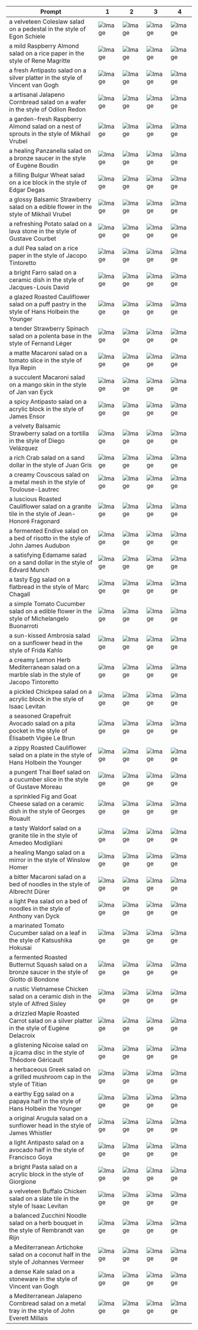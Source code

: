 | Prompt | 1 | 2 | 3 | 4 |
|-|-|-|-|-|
| a velveteen Coleslaw salad on a pedestal in the style of Egon Schiele | ![Image](https://salad-benchmark-public-assets.s3.us-east-2.amazonaws.com/sdxl/86d5afc3-d6b0-4046-844f-290704a1b50a-0.jpg) | ![Image](https://salad-benchmark-public-assets.s3.us-east-2.amazonaws.com/sdxl/86d5afc3-d6b0-4046-844f-290704a1b50a-1.jpg) | ![Image](https://salad-benchmark-public-assets.s3.us-east-2.amazonaws.com/sdxl/86d5afc3-d6b0-4046-844f-290704a1b50a-2.jpg) | ![Image](https://salad-benchmark-public-assets.s3.us-east-2.amazonaws.com/sdxl/86d5afc3-d6b0-4046-844f-290704a1b50a-3.jpg) |
| a mild Raspberry Almond salad on a rice paper in the style of Rene Magritte | ![Image](https://salad-benchmark-public-assets.s3.us-east-2.amazonaws.com/sdxl/942da319-ddf9-47e9-9ff0-e6d6ee95001f-0.jpg) | ![Image](https://salad-benchmark-public-assets.s3.us-east-2.amazonaws.com/sdxl/942da319-ddf9-47e9-9ff0-e6d6ee95001f-1.jpg) | ![Image](https://salad-benchmark-public-assets.s3.us-east-2.amazonaws.com/sdxl/942da319-ddf9-47e9-9ff0-e6d6ee95001f-2.jpg) | ![Image](https://salad-benchmark-public-assets.s3.us-east-2.amazonaws.com/sdxl/942da319-ddf9-47e9-9ff0-e6d6ee95001f-3.jpg) |
| a fresh Antipasto salad on a silver platter in the style of Vincent van Gogh | ![Image](https://salad-benchmark-public-assets.s3.us-east-2.amazonaws.com/sdxl/a739a130-007a-48e6-85b7-7a27ba4902aa-0.jpg) | ![Image](https://salad-benchmark-public-assets.s3.us-east-2.amazonaws.com/sdxl/a739a130-007a-48e6-85b7-7a27ba4902aa-1.jpg) | ![Image](https://salad-benchmark-public-assets.s3.us-east-2.amazonaws.com/sdxl/a739a130-007a-48e6-85b7-7a27ba4902aa-2.jpg) | ![Image](https://salad-benchmark-public-assets.s3.us-east-2.amazonaws.com/sdxl/a739a130-007a-48e6-85b7-7a27ba4902aa-3.jpg) |
| a artisanal Jalapeno Cornbread salad on a wafer in the style of Odilon Redon | ![Image](https://salad-benchmark-public-assets.s3.us-east-2.amazonaws.com/sdxl/50a6c0a1-2d02-4aae-8581-a8e9d133d738-0.jpg) | ![Image](https://salad-benchmark-public-assets.s3.us-east-2.amazonaws.com/sdxl/50a6c0a1-2d02-4aae-8581-a8e9d133d738-1.jpg) | ![Image](https://salad-benchmark-public-assets.s3.us-east-2.amazonaws.com/sdxl/50a6c0a1-2d02-4aae-8581-a8e9d133d738-2.jpg) | ![Image](https://salad-benchmark-public-assets.s3.us-east-2.amazonaws.com/sdxl/50a6c0a1-2d02-4aae-8581-a8e9d133d738-3.jpg) |
| a garden-fresh Raspberry Almond salad on a nest of sprouts in the style of Mikhail Vrubel | ![Image](https://salad-benchmark-public-assets.s3.us-east-2.amazonaws.com/sdxl/56831c0c-330a-4328-bb25-6041216b1f25-0.jpg) | ![Image](https://salad-benchmark-public-assets.s3.us-east-2.amazonaws.com/sdxl/56831c0c-330a-4328-bb25-6041216b1f25-1.jpg) | ![Image](https://salad-benchmark-public-assets.s3.us-east-2.amazonaws.com/sdxl/56831c0c-330a-4328-bb25-6041216b1f25-2.jpg) | ![Image](https://salad-benchmark-public-assets.s3.us-east-2.amazonaws.com/sdxl/56831c0c-330a-4328-bb25-6041216b1f25-3.jpg) |
| a healing Panzanella salad on a bronze saucer in the style of Eugène Boudin | ![Image](https://salad-benchmark-public-assets.s3.us-east-2.amazonaws.com/sdxl/d5ed2706-5ee1-48b9-9b4e-e0ecf3d724ef-0.jpg) | ![Image](https://salad-benchmark-public-assets.s3.us-east-2.amazonaws.com/sdxl/d5ed2706-5ee1-48b9-9b4e-e0ecf3d724ef-1.jpg) | ![Image](https://salad-benchmark-public-assets.s3.us-east-2.amazonaws.com/sdxl/d5ed2706-5ee1-48b9-9b4e-e0ecf3d724ef-2.jpg) | ![Image](https://salad-benchmark-public-assets.s3.us-east-2.amazonaws.com/sdxl/d5ed2706-5ee1-48b9-9b4e-e0ecf3d724ef-3.jpg) |
| a filling Bulgur Wheat salad on a ice block in the style of Edgar Degas | ![Image](https://salad-benchmark-public-assets.s3.us-east-2.amazonaws.com/sdxl/1d735f89-21e8-4571-8411-8894d7b43caf-0.jpg) | ![Image](https://salad-benchmark-public-assets.s3.us-east-2.amazonaws.com/sdxl/1d735f89-21e8-4571-8411-8894d7b43caf-1.jpg) | ![Image](https://salad-benchmark-public-assets.s3.us-east-2.amazonaws.com/sdxl/1d735f89-21e8-4571-8411-8894d7b43caf-2.jpg) | ![Image](https://salad-benchmark-public-assets.s3.us-east-2.amazonaws.com/sdxl/1d735f89-21e8-4571-8411-8894d7b43caf-3.jpg) |
| a glossy Balsamic Strawberry salad on a edible flower in the style of Mikhail Vrubel | ![Image](https://salad-benchmark-public-assets.s3.us-east-2.amazonaws.com/sdxl/d53bde12-16f6-4526-a4bb-6da523071788-0.jpg) | ![Image](https://salad-benchmark-public-assets.s3.us-east-2.amazonaws.com/sdxl/d53bde12-16f6-4526-a4bb-6da523071788-1.jpg) | ![Image](https://salad-benchmark-public-assets.s3.us-east-2.amazonaws.com/sdxl/d53bde12-16f6-4526-a4bb-6da523071788-2.jpg) | ![Image](https://salad-benchmark-public-assets.s3.us-east-2.amazonaws.com/sdxl/d53bde12-16f6-4526-a4bb-6da523071788-3.jpg) |
| a refreshing Potato salad on a lava stone in the style of Gustave Courbet | ![Image](https://salad-benchmark-public-assets.s3.us-east-2.amazonaws.com/sdxl/aed62d9a-fe15-48a9-97a9-02ab4d8c793a-0.jpg) | ![Image](https://salad-benchmark-public-assets.s3.us-east-2.amazonaws.com/sdxl/aed62d9a-fe15-48a9-97a9-02ab4d8c793a-1.jpg) | ![Image](https://salad-benchmark-public-assets.s3.us-east-2.amazonaws.com/sdxl/aed62d9a-fe15-48a9-97a9-02ab4d8c793a-2.jpg) | ![Image](https://salad-benchmark-public-assets.s3.us-east-2.amazonaws.com/sdxl/aed62d9a-fe15-48a9-97a9-02ab4d8c793a-3.jpg) |
| a dull Pea salad on a rice paper in the style of Jacopo Tintoretto | ![Image](https://salad-benchmark-public-assets.s3.us-east-2.amazonaws.com/sdxl/e155e544-fddd-4c0d-891b-827be42f4d58-0.jpg) | ![Image](https://salad-benchmark-public-assets.s3.us-east-2.amazonaws.com/sdxl/e155e544-fddd-4c0d-891b-827be42f4d58-1.jpg) | ![Image](https://salad-benchmark-public-assets.s3.us-east-2.amazonaws.com/sdxl/e155e544-fddd-4c0d-891b-827be42f4d58-2.jpg) | ![Image](https://salad-benchmark-public-assets.s3.us-east-2.amazonaws.com/sdxl/e155e544-fddd-4c0d-891b-827be42f4d58-3.jpg) |
| a bright Farro salad on a ceramic dish in the style of Jacques-Louis David | ![Image](https://salad-benchmark-public-assets.s3.us-east-2.amazonaws.com/sdxl/cd778023-f5d8-4b62-916d-ac1d59ec8bb7-0.jpg) | ![Image](https://salad-benchmark-public-assets.s3.us-east-2.amazonaws.com/sdxl/cd778023-f5d8-4b62-916d-ac1d59ec8bb7-1.jpg) | ![Image](https://salad-benchmark-public-assets.s3.us-east-2.amazonaws.com/sdxl/cd778023-f5d8-4b62-916d-ac1d59ec8bb7-2.jpg) | ![Image](https://salad-benchmark-public-assets.s3.us-east-2.amazonaws.com/sdxl/cd778023-f5d8-4b62-916d-ac1d59ec8bb7-3.jpg) |
| a glazed Roasted Cauliflower salad on a puff pastry in the style of Hans Holbein the Younger | ![Image](https://salad-benchmark-public-assets.s3.us-east-2.amazonaws.com/sdxl/e27c9c69-2793-42c4-b38b-246b502d520a-0.jpg) | ![Image](https://salad-benchmark-public-assets.s3.us-east-2.amazonaws.com/sdxl/e27c9c69-2793-42c4-b38b-246b502d520a-1.jpg) | ![Image](https://salad-benchmark-public-assets.s3.us-east-2.amazonaws.com/sdxl/e27c9c69-2793-42c4-b38b-246b502d520a-2.jpg) | ![Image](https://salad-benchmark-public-assets.s3.us-east-2.amazonaws.com/sdxl/e27c9c69-2793-42c4-b38b-246b502d520a-3.jpg) |
| a tender Strawberry Spinach salad on a polenta base in the style of Fernand Léger | ![Image](https://salad-benchmark-public-assets.s3.us-east-2.amazonaws.com/sdxl/4da38024-5a48-4394-8331-ddf714f7c6bb-0.jpg) | ![Image](https://salad-benchmark-public-assets.s3.us-east-2.amazonaws.com/sdxl/4da38024-5a48-4394-8331-ddf714f7c6bb-1.jpg) | ![Image](https://salad-benchmark-public-assets.s3.us-east-2.amazonaws.com/sdxl/4da38024-5a48-4394-8331-ddf714f7c6bb-2.jpg) | ![Image](https://salad-benchmark-public-assets.s3.us-east-2.amazonaws.com/sdxl/4da38024-5a48-4394-8331-ddf714f7c6bb-3.jpg) |
| a matte Macaroni salad on a tomato slice in the style of Ilya Repin | ![Image](https://salad-benchmark-public-assets.s3.us-east-2.amazonaws.com/sdxl/8b53ea4f-0545-4f38-9459-e7d5edc49f3a-0.jpg) | ![Image](https://salad-benchmark-public-assets.s3.us-east-2.amazonaws.com/sdxl/8b53ea4f-0545-4f38-9459-e7d5edc49f3a-1.jpg) | ![Image](https://salad-benchmark-public-assets.s3.us-east-2.amazonaws.com/sdxl/8b53ea4f-0545-4f38-9459-e7d5edc49f3a-2.jpg) | ![Image](https://salad-benchmark-public-assets.s3.us-east-2.amazonaws.com/sdxl/8b53ea4f-0545-4f38-9459-e7d5edc49f3a-3.jpg) |
| a succulent Macaroni salad on a mango skin in the style of Jan van Eyck | ![Image](https://salad-benchmark-public-assets.s3.us-east-2.amazonaws.com/sdxl/73362a4a-eb3f-4a34-9757-4468b8ddd797-0.jpg) | ![Image](https://salad-benchmark-public-assets.s3.us-east-2.amazonaws.com/sdxl/73362a4a-eb3f-4a34-9757-4468b8ddd797-1.jpg) | ![Image](https://salad-benchmark-public-assets.s3.us-east-2.amazonaws.com/sdxl/73362a4a-eb3f-4a34-9757-4468b8ddd797-2.jpg) | ![Image](https://salad-benchmark-public-assets.s3.us-east-2.amazonaws.com/sdxl/73362a4a-eb3f-4a34-9757-4468b8ddd797-3.jpg) |
| a spicy Antipasto salad on a acrylic block in the style of James Ensor | ![Image](https://salad-benchmark-public-assets.s3.us-east-2.amazonaws.com/sdxl/2c785ae5-df5d-4569-9404-8d0dd3ffb131-0.jpg) | ![Image](https://salad-benchmark-public-assets.s3.us-east-2.amazonaws.com/sdxl/2c785ae5-df5d-4569-9404-8d0dd3ffb131-1.jpg) | ![Image](https://salad-benchmark-public-assets.s3.us-east-2.amazonaws.com/sdxl/2c785ae5-df5d-4569-9404-8d0dd3ffb131-2.jpg) | ![Image](https://salad-benchmark-public-assets.s3.us-east-2.amazonaws.com/sdxl/2c785ae5-df5d-4569-9404-8d0dd3ffb131-3.jpg) |
| a velvety Balsamic Strawberry salad on a tortilla in the style of Diego Velázquez | ![Image](https://salad-benchmark-public-assets.s3.us-east-2.amazonaws.com/sdxl/6171a57c-1bef-4c90-ab28-204272da8ab3-0.jpg) | ![Image](https://salad-benchmark-public-assets.s3.us-east-2.amazonaws.com/sdxl/6171a57c-1bef-4c90-ab28-204272da8ab3-1.jpg) | ![Image](https://salad-benchmark-public-assets.s3.us-east-2.amazonaws.com/sdxl/6171a57c-1bef-4c90-ab28-204272da8ab3-2.jpg) | ![Image](https://salad-benchmark-public-assets.s3.us-east-2.amazonaws.com/sdxl/6171a57c-1bef-4c90-ab28-204272da8ab3-3.jpg) |
| a rich Crab salad on a sand dollar in the style of Juan Gris | ![Image](https://salad-benchmark-public-assets.s3.us-east-2.amazonaws.com/sdxl/622bd4e5-91e2-40b6-8096-439a67f3cb37-0.jpg) | ![Image](https://salad-benchmark-public-assets.s3.us-east-2.amazonaws.com/sdxl/622bd4e5-91e2-40b6-8096-439a67f3cb37-1.jpg) | ![Image](https://salad-benchmark-public-assets.s3.us-east-2.amazonaws.com/sdxl/622bd4e5-91e2-40b6-8096-439a67f3cb37-2.jpg) | ![Image](https://salad-benchmark-public-assets.s3.us-east-2.amazonaws.com/sdxl/622bd4e5-91e2-40b6-8096-439a67f3cb37-3.jpg) |
| a creamy Couscous salad on a metal mesh in the style of Toulouse-Lautrec | ![Image](https://salad-benchmark-public-assets.s3.us-east-2.amazonaws.com/sdxl/a7031589-8eda-4cbc-9b5b-34db84f73ba1-0.jpg) | ![Image](https://salad-benchmark-public-assets.s3.us-east-2.amazonaws.com/sdxl/a7031589-8eda-4cbc-9b5b-34db84f73ba1-1.jpg) | ![Image](https://salad-benchmark-public-assets.s3.us-east-2.amazonaws.com/sdxl/a7031589-8eda-4cbc-9b5b-34db84f73ba1-2.jpg) | ![Image](https://salad-benchmark-public-assets.s3.us-east-2.amazonaws.com/sdxl/a7031589-8eda-4cbc-9b5b-34db84f73ba1-3.jpg) |
| a luscious Roasted Cauliflower salad on a granite tile in the style of Jean-Honoré Fragonard | ![Image](https://salad-benchmark-public-assets.s3.us-east-2.amazonaws.com/sdxl/0437d9d5-d796-4e88-88c7-d76eca2ff51f-0.jpg) | ![Image](https://salad-benchmark-public-assets.s3.us-east-2.amazonaws.com/sdxl/0437d9d5-d796-4e88-88c7-d76eca2ff51f-1.jpg) | ![Image](https://salad-benchmark-public-assets.s3.us-east-2.amazonaws.com/sdxl/0437d9d5-d796-4e88-88c7-d76eca2ff51f-2.jpg) | ![Image](https://salad-benchmark-public-assets.s3.us-east-2.amazonaws.com/sdxl/0437d9d5-d796-4e88-88c7-d76eca2ff51f-3.jpg) |
| a fermented Endive salad on a bed of risotto in the style of John James Audubon | ![Image](https://salad-benchmark-public-assets.s3.us-east-2.amazonaws.com/sdxl/e53a9fea-ee25-4267-8b80-1d6039c99a93-0.jpg) | ![Image](https://salad-benchmark-public-assets.s3.us-east-2.amazonaws.com/sdxl/e53a9fea-ee25-4267-8b80-1d6039c99a93-1.jpg) | ![Image](https://salad-benchmark-public-assets.s3.us-east-2.amazonaws.com/sdxl/e53a9fea-ee25-4267-8b80-1d6039c99a93-2.jpg) | ![Image](https://salad-benchmark-public-assets.s3.us-east-2.amazonaws.com/sdxl/e53a9fea-ee25-4267-8b80-1d6039c99a93-3.jpg) |
| a satisfying Edamame salad on a sand dollar in the style of Edvard Munch | ![Image](https://salad-benchmark-public-assets.s3.us-east-2.amazonaws.com/sdxl/195544a6-0c65-4f85-9d0d-fad6cd90e61a-0.jpg) | ![Image](https://salad-benchmark-public-assets.s3.us-east-2.amazonaws.com/sdxl/195544a6-0c65-4f85-9d0d-fad6cd90e61a-1.jpg) | ![Image](https://salad-benchmark-public-assets.s3.us-east-2.amazonaws.com/sdxl/195544a6-0c65-4f85-9d0d-fad6cd90e61a-2.jpg) | ![Image](https://salad-benchmark-public-assets.s3.us-east-2.amazonaws.com/sdxl/195544a6-0c65-4f85-9d0d-fad6cd90e61a-3.jpg) |
| a tasty Egg salad on a flatbread in the style of Marc Chagall | ![Image](https://salad-benchmark-public-assets.s3.us-east-2.amazonaws.com/sdxl/61154cd9-5b7b-43cc-9d4a-c67179e4c766-0.jpg) | ![Image](https://salad-benchmark-public-assets.s3.us-east-2.amazonaws.com/sdxl/61154cd9-5b7b-43cc-9d4a-c67179e4c766-1.jpg) | ![Image](https://salad-benchmark-public-assets.s3.us-east-2.amazonaws.com/sdxl/61154cd9-5b7b-43cc-9d4a-c67179e4c766-2.jpg) | ![Image](https://salad-benchmark-public-assets.s3.us-east-2.amazonaws.com/sdxl/61154cd9-5b7b-43cc-9d4a-c67179e4c766-3.jpg) |
| a simple Tomato Cucumber salad on a edible flower in the style of Michelangelo Buonarroti | ![Image](https://salad-benchmark-public-assets.s3.us-east-2.amazonaws.com/sdxl/da5fefa2-a975-4de2-a4bf-7bb8be3b7737-0.jpg) | ![Image](https://salad-benchmark-public-assets.s3.us-east-2.amazonaws.com/sdxl/da5fefa2-a975-4de2-a4bf-7bb8be3b7737-1.jpg) | ![Image](https://salad-benchmark-public-assets.s3.us-east-2.amazonaws.com/sdxl/da5fefa2-a975-4de2-a4bf-7bb8be3b7737-2.jpg) | ![Image](https://salad-benchmark-public-assets.s3.us-east-2.amazonaws.com/sdxl/da5fefa2-a975-4de2-a4bf-7bb8be3b7737-3.jpg) |
| a sun-kissed Ambrosia salad on a sunflower head in the style of Frida Kahlo | ![Image](https://salad-benchmark-public-assets.s3.us-east-2.amazonaws.com/sdxl/71c8d773-028a-4bc6-a333-486f21e65974-0.jpg) | ![Image](https://salad-benchmark-public-assets.s3.us-east-2.amazonaws.com/sdxl/71c8d773-028a-4bc6-a333-486f21e65974-1.jpg) | ![Image](https://salad-benchmark-public-assets.s3.us-east-2.amazonaws.com/sdxl/71c8d773-028a-4bc6-a333-486f21e65974-2.jpg) | ![Image](https://salad-benchmark-public-assets.s3.us-east-2.amazonaws.com/sdxl/71c8d773-028a-4bc6-a333-486f21e65974-3.jpg) |
| a creamy Lemon Herb Mediterranean salad on a marble slab in the style of Jacopo Tintoretto | ![Image](https://salad-benchmark-public-assets.s3.us-east-2.amazonaws.com/sdxl/0f452abb-66e2-4c04-bf3b-4153399922a2-0.jpg) | ![Image](https://salad-benchmark-public-assets.s3.us-east-2.amazonaws.com/sdxl/0f452abb-66e2-4c04-bf3b-4153399922a2-1.jpg) | ![Image](https://salad-benchmark-public-assets.s3.us-east-2.amazonaws.com/sdxl/0f452abb-66e2-4c04-bf3b-4153399922a2-2.jpg) | ![Image](https://salad-benchmark-public-assets.s3.us-east-2.amazonaws.com/sdxl/0f452abb-66e2-4c04-bf3b-4153399922a2-3.jpg) |
| a pickled Chickpea salad on a acrylic block in the style of Isaac Levitan | ![Image](https://salad-benchmark-public-assets.s3.us-east-2.amazonaws.com/sdxl/ff22a1c0-0c7b-44b1-b678-fc91e232e2a2-0.jpg) | ![Image](https://salad-benchmark-public-assets.s3.us-east-2.amazonaws.com/sdxl/ff22a1c0-0c7b-44b1-b678-fc91e232e2a2-1.jpg) | ![Image](https://salad-benchmark-public-assets.s3.us-east-2.amazonaws.com/sdxl/ff22a1c0-0c7b-44b1-b678-fc91e232e2a2-2.jpg) | ![Image](https://salad-benchmark-public-assets.s3.us-east-2.amazonaws.com/sdxl/ff22a1c0-0c7b-44b1-b678-fc91e232e2a2-3.jpg) |
| a seasoned Grapefruit Avocado salad on a pita pocket in the style of Élisabeth Vigée Le Brun | ![Image](https://salad-benchmark-public-assets.s3.us-east-2.amazonaws.com/sdxl/48a3bd60-df11-4bf6-9b8a-a5bd7af70d8f-0.jpg) | ![Image](https://salad-benchmark-public-assets.s3.us-east-2.amazonaws.com/sdxl/48a3bd60-df11-4bf6-9b8a-a5bd7af70d8f-1.jpg) | ![Image](https://salad-benchmark-public-assets.s3.us-east-2.amazonaws.com/sdxl/48a3bd60-df11-4bf6-9b8a-a5bd7af70d8f-2.jpg) | ![Image](https://salad-benchmark-public-assets.s3.us-east-2.amazonaws.com/sdxl/48a3bd60-df11-4bf6-9b8a-a5bd7af70d8f-3.jpg) |
| a zippy Roasted Cauliflower salad on a plate in the style of Hans Holbein the Younger | ![Image](https://salad-benchmark-public-assets.s3.us-east-2.amazonaws.com/sdxl/753bc164-09af-4f56-9f58-dfcac738c568-0.jpg) | ![Image](https://salad-benchmark-public-assets.s3.us-east-2.amazonaws.com/sdxl/753bc164-09af-4f56-9f58-dfcac738c568-1.jpg) | ![Image](https://salad-benchmark-public-assets.s3.us-east-2.amazonaws.com/sdxl/753bc164-09af-4f56-9f58-dfcac738c568-2.jpg) | ![Image](https://salad-benchmark-public-assets.s3.us-east-2.amazonaws.com/sdxl/753bc164-09af-4f56-9f58-dfcac738c568-3.jpg) |
| a pungent Thai Beef salad on a cucumber slice in the style of Gustave Moreau | ![Image](https://salad-benchmark-public-assets.s3.us-east-2.amazonaws.com/sdxl/880d3340-e517-4868-ac2a-e32d496b5060-0.jpg) | ![Image](https://salad-benchmark-public-assets.s3.us-east-2.amazonaws.com/sdxl/880d3340-e517-4868-ac2a-e32d496b5060-1.jpg) | ![Image](https://salad-benchmark-public-assets.s3.us-east-2.amazonaws.com/sdxl/880d3340-e517-4868-ac2a-e32d496b5060-2.jpg) | ![Image](https://salad-benchmark-public-assets.s3.us-east-2.amazonaws.com/sdxl/880d3340-e517-4868-ac2a-e32d496b5060-3.jpg) |
| a sprinkled Fig and Goat Cheese salad on a ceramic dish in the style of Georges Rouault | ![Image](https://salad-benchmark-public-assets.s3.us-east-2.amazonaws.com/sdxl/bf8bb240-df31-42bb-8c4f-d570e9ce17b7-0.jpg) | ![Image](https://salad-benchmark-public-assets.s3.us-east-2.amazonaws.com/sdxl/bf8bb240-df31-42bb-8c4f-d570e9ce17b7-1.jpg) | ![Image](https://salad-benchmark-public-assets.s3.us-east-2.amazonaws.com/sdxl/bf8bb240-df31-42bb-8c4f-d570e9ce17b7-2.jpg) | ![Image](https://salad-benchmark-public-assets.s3.us-east-2.amazonaws.com/sdxl/bf8bb240-df31-42bb-8c4f-d570e9ce17b7-3.jpg) |
| a tasty Waldorf salad on a granite tile in the style of Amedeo Modigliani | ![Image](https://salad-benchmark-public-assets.s3.us-east-2.amazonaws.com/sdxl/fe4e91da-da48-4c47-a858-3c0615f861f3-0.jpg) | ![Image](https://salad-benchmark-public-assets.s3.us-east-2.amazonaws.com/sdxl/fe4e91da-da48-4c47-a858-3c0615f861f3-1.jpg) | ![Image](https://salad-benchmark-public-assets.s3.us-east-2.amazonaws.com/sdxl/fe4e91da-da48-4c47-a858-3c0615f861f3-2.jpg) | ![Image](https://salad-benchmark-public-assets.s3.us-east-2.amazonaws.com/sdxl/fe4e91da-da48-4c47-a858-3c0615f861f3-3.jpg) |
| a healing Mango salad on a mirror in the style of Winslow Homer | ![Image](https://salad-benchmark-public-assets.s3.us-east-2.amazonaws.com/sdxl/b403e5ac-9293-48ce-ad17-c0dadc1f1db2-0.jpg) | ![Image](https://salad-benchmark-public-assets.s3.us-east-2.amazonaws.com/sdxl/b403e5ac-9293-48ce-ad17-c0dadc1f1db2-1.jpg) | ![Image](https://salad-benchmark-public-assets.s3.us-east-2.amazonaws.com/sdxl/b403e5ac-9293-48ce-ad17-c0dadc1f1db2-2.jpg) | ![Image](https://salad-benchmark-public-assets.s3.us-east-2.amazonaws.com/sdxl/b403e5ac-9293-48ce-ad17-c0dadc1f1db2-3.jpg) |
| a bitter Macaroni salad on a bed of noodles in the style of Albrecht Dürer | ![Image](https://salad-benchmark-public-assets.s3.us-east-2.amazonaws.com/sdxl/d690a44b-be9d-4aac-a2ee-fd60a4b0f14d-0.jpg) | ![Image](https://salad-benchmark-public-assets.s3.us-east-2.amazonaws.com/sdxl/d690a44b-be9d-4aac-a2ee-fd60a4b0f14d-1.jpg) | ![Image](https://salad-benchmark-public-assets.s3.us-east-2.amazonaws.com/sdxl/d690a44b-be9d-4aac-a2ee-fd60a4b0f14d-2.jpg) | ![Image](https://salad-benchmark-public-assets.s3.us-east-2.amazonaws.com/sdxl/d690a44b-be9d-4aac-a2ee-fd60a4b0f14d-3.jpg) |
| a light Pea salad on a bed of noodles in the style of Anthony van Dyck | ![Image](https://salad-benchmark-public-assets.s3.us-east-2.amazonaws.com/sdxl/7463dca6-4a33-4ae2-8508-520b91defd9d-0.jpg) | ![Image](https://salad-benchmark-public-assets.s3.us-east-2.amazonaws.com/sdxl/7463dca6-4a33-4ae2-8508-520b91defd9d-1.jpg) | ![Image](https://salad-benchmark-public-assets.s3.us-east-2.amazonaws.com/sdxl/7463dca6-4a33-4ae2-8508-520b91defd9d-2.jpg) | ![Image](https://salad-benchmark-public-assets.s3.us-east-2.amazonaws.com/sdxl/7463dca6-4a33-4ae2-8508-520b91defd9d-3.jpg) |
| a marinated Tomato Cucumber salad on a leaf in the style of Katsushika Hokusai | ![Image](https://salad-benchmark-public-assets.s3.us-east-2.amazonaws.com/sdxl/52efc194-3a1f-44f1-aae2-e47c2e700991-0.jpg) | ![Image](https://salad-benchmark-public-assets.s3.us-east-2.amazonaws.com/sdxl/52efc194-3a1f-44f1-aae2-e47c2e700991-1.jpg) | ![Image](https://salad-benchmark-public-assets.s3.us-east-2.amazonaws.com/sdxl/52efc194-3a1f-44f1-aae2-e47c2e700991-2.jpg) | ![Image](https://salad-benchmark-public-assets.s3.us-east-2.amazonaws.com/sdxl/52efc194-3a1f-44f1-aae2-e47c2e700991-3.jpg) |
| a fermented Roasted Butternut Squash salad on a bronze saucer in the style of Giotto di Bondone | ![Image](https://salad-benchmark-public-assets.s3.us-east-2.amazonaws.com/sdxl/f849e9dd-22b4-4d07-ae66-9b3aaef40d81-0.jpg) | ![Image](https://salad-benchmark-public-assets.s3.us-east-2.amazonaws.com/sdxl/f849e9dd-22b4-4d07-ae66-9b3aaef40d81-1.jpg) | ![Image](https://salad-benchmark-public-assets.s3.us-east-2.amazonaws.com/sdxl/f849e9dd-22b4-4d07-ae66-9b3aaef40d81-2.jpg) | ![Image](https://salad-benchmark-public-assets.s3.us-east-2.amazonaws.com/sdxl/f849e9dd-22b4-4d07-ae66-9b3aaef40d81-3.jpg) |
| a rustic Vietnamese Chicken salad on a ceramic dish in the style of Alfred Sisley | ![Image](https://salad-benchmark-public-assets.s3.us-east-2.amazonaws.com/sdxl/0b034761-6d9b-47eb-8aa3-7f9a38709376-0.jpg) | ![Image](https://salad-benchmark-public-assets.s3.us-east-2.amazonaws.com/sdxl/0b034761-6d9b-47eb-8aa3-7f9a38709376-1.jpg) | ![Image](https://salad-benchmark-public-assets.s3.us-east-2.amazonaws.com/sdxl/0b034761-6d9b-47eb-8aa3-7f9a38709376-2.jpg) | ![Image](https://salad-benchmark-public-assets.s3.us-east-2.amazonaws.com/sdxl/0b034761-6d9b-47eb-8aa3-7f9a38709376-3.jpg) |
| a drizzled Maple Roasted Carrot salad on a silver platter in the style of Eugène Delacroix | ![Image](https://salad-benchmark-public-assets.s3.us-east-2.amazonaws.com/sdxl/e2c12362-3e7c-490f-ae28-ad1c92d7fc35-0.jpg) | ![Image](https://salad-benchmark-public-assets.s3.us-east-2.amazonaws.com/sdxl/e2c12362-3e7c-490f-ae28-ad1c92d7fc35-1.jpg) | ![Image](https://salad-benchmark-public-assets.s3.us-east-2.amazonaws.com/sdxl/e2c12362-3e7c-490f-ae28-ad1c92d7fc35-2.jpg) | ![Image](https://salad-benchmark-public-assets.s3.us-east-2.amazonaws.com/sdxl/e2c12362-3e7c-490f-ae28-ad1c92d7fc35-3.jpg) |
| a glistening Nicoise salad on a jicama disc in the style of Théodore Géricault | ![Image](https://salad-benchmark-public-assets.s3.us-east-2.amazonaws.com/sdxl/01e7070b-be7e-4880-a6b1-9d69337343d0-0.jpg) | ![Image](https://salad-benchmark-public-assets.s3.us-east-2.amazonaws.com/sdxl/01e7070b-be7e-4880-a6b1-9d69337343d0-1.jpg) | ![Image](https://salad-benchmark-public-assets.s3.us-east-2.amazonaws.com/sdxl/01e7070b-be7e-4880-a6b1-9d69337343d0-2.jpg) | ![Image](https://salad-benchmark-public-assets.s3.us-east-2.amazonaws.com/sdxl/01e7070b-be7e-4880-a6b1-9d69337343d0-3.jpg) |
| a herbaceous Greek salad on a grilled mushroom cap in the style of Titian | ![Image](https://salad-benchmark-public-assets.s3.us-east-2.amazonaws.com/sdxl/472b8302-a063-46f4-b876-44ac29c1905a-0.jpg) | ![Image](https://salad-benchmark-public-assets.s3.us-east-2.amazonaws.com/sdxl/472b8302-a063-46f4-b876-44ac29c1905a-1.jpg) | ![Image](https://salad-benchmark-public-assets.s3.us-east-2.amazonaws.com/sdxl/472b8302-a063-46f4-b876-44ac29c1905a-2.jpg) | ![Image](https://salad-benchmark-public-assets.s3.us-east-2.amazonaws.com/sdxl/472b8302-a063-46f4-b876-44ac29c1905a-3.jpg) |
| a earthy Egg salad on a papaya half in the style of Hans Holbein the Younger | ![Image](https://salad-benchmark-public-assets.s3.us-east-2.amazonaws.com/sdxl/4a0942d3-8e11-448b-819e-10c80f01815e-0.jpg) | ![Image](https://salad-benchmark-public-assets.s3.us-east-2.amazonaws.com/sdxl/4a0942d3-8e11-448b-819e-10c80f01815e-1.jpg) | ![Image](https://salad-benchmark-public-assets.s3.us-east-2.amazonaws.com/sdxl/4a0942d3-8e11-448b-819e-10c80f01815e-2.jpg) | ![Image](https://salad-benchmark-public-assets.s3.us-east-2.amazonaws.com/sdxl/4a0942d3-8e11-448b-819e-10c80f01815e-3.jpg) |
| a original Arugula salad on a sunflower head in the style of James Whistler | ![Image](https://salad-benchmark-public-assets.s3.us-east-2.amazonaws.com/sdxl/3f8da8b4-6687-4a51-840e-90ae382dd1dd-0.jpg) | ![Image](https://salad-benchmark-public-assets.s3.us-east-2.amazonaws.com/sdxl/3f8da8b4-6687-4a51-840e-90ae382dd1dd-1.jpg) | ![Image](https://salad-benchmark-public-assets.s3.us-east-2.amazonaws.com/sdxl/3f8da8b4-6687-4a51-840e-90ae382dd1dd-2.jpg) | ![Image](https://salad-benchmark-public-assets.s3.us-east-2.amazonaws.com/sdxl/3f8da8b4-6687-4a51-840e-90ae382dd1dd-3.jpg) |
| a light Antipasto salad on a avocado half in the style of Francisco Goya | ![Image](https://salad-benchmark-public-assets.s3.us-east-2.amazonaws.com/sdxl/0752ceca-1ede-493a-ba12-de14155887e2-0.jpg) | ![Image](https://salad-benchmark-public-assets.s3.us-east-2.amazonaws.com/sdxl/0752ceca-1ede-493a-ba12-de14155887e2-1.jpg) | ![Image](https://salad-benchmark-public-assets.s3.us-east-2.amazonaws.com/sdxl/0752ceca-1ede-493a-ba12-de14155887e2-2.jpg) | ![Image](https://salad-benchmark-public-assets.s3.us-east-2.amazonaws.com/sdxl/0752ceca-1ede-493a-ba12-de14155887e2-3.jpg) |
| a bright Pasta salad on a acrylic block in the style of Giorgione | ![Image](https://salad-benchmark-public-assets.s3.us-east-2.amazonaws.com/sdxl/fa2720e6-62f4-4129-8bb9-45af36045cfc-0.jpg) | ![Image](https://salad-benchmark-public-assets.s3.us-east-2.amazonaws.com/sdxl/fa2720e6-62f4-4129-8bb9-45af36045cfc-1.jpg) | ![Image](https://salad-benchmark-public-assets.s3.us-east-2.amazonaws.com/sdxl/fa2720e6-62f4-4129-8bb9-45af36045cfc-2.jpg) | ![Image](https://salad-benchmark-public-assets.s3.us-east-2.amazonaws.com/sdxl/fa2720e6-62f4-4129-8bb9-45af36045cfc-3.jpg) |
| a velveteen Buffalo Chicken salad on a slate tile in the style of Isaac Levitan | ![Image](https://salad-benchmark-public-assets.s3.us-east-2.amazonaws.com/sdxl/517482f8-2f89-43ad-8c8a-244bc4f959cf-0.jpg) | ![Image](https://salad-benchmark-public-assets.s3.us-east-2.amazonaws.com/sdxl/517482f8-2f89-43ad-8c8a-244bc4f959cf-1.jpg) | ![Image](https://salad-benchmark-public-assets.s3.us-east-2.amazonaws.com/sdxl/517482f8-2f89-43ad-8c8a-244bc4f959cf-2.jpg) | ![Image](https://salad-benchmark-public-assets.s3.us-east-2.amazonaws.com/sdxl/517482f8-2f89-43ad-8c8a-244bc4f959cf-3.jpg) |
| a balanced Zucchini Noodle salad on a herb bouquet in the style of Rembrandt van Rijn | ![Image](https://salad-benchmark-public-assets.s3.us-east-2.amazonaws.com/sdxl/4b5d1f54-22c9-4897-9678-786fdde92fe2-0.jpg) | ![Image](https://salad-benchmark-public-assets.s3.us-east-2.amazonaws.com/sdxl/4b5d1f54-22c9-4897-9678-786fdde92fe2-1.jpg) | ![Image](https://salad-benchmark-public-assets.s3.us-east-2.amazonaws.com/sdxl/4b5d1f54-22c9-4897-9678-786fdde92fe2-2.jpg) | ![Image](https://salad-benchmark-public-assets.s3.us-east-2.amazonaws.com/sdxl/4b5d1f54-22c9-4897-9678-786fdde92fe2-3.jpg) |
| a Mediterranean Artichoke salad on a coconut half in the style of Johannes Vermeer | ![Image](https://salad-benchmark-public-assets.s3.us-east-2.amazonaws.com/sdxl/788f8d53-11b7-43ea-a2ba-8e80965bbfca-0.jpg) | ![Image](https://salad-benchmark-public-assets.s3.us-east-2.amazonaws.com/sdxl/788f8d53-11b7-43ea-a2ba-8e80965bbfca-1.jpg) | ![Image](https://salad-benchmark-public-assets.s3.us-east-2.amazonaws.com/sdxl/788f8d53-11b7-43ea-a2ba-8e80965bbfca-2.jpg) | ![Image](https://salad-benchmark-public-assets.s3.us-east-2.amazonaws.com/sdxl/788f8d53-11b7-43ea-a2ba-8e80965bbfca-3.jpg) |
| a dense Kale salad on a stoneware in the style of Vincent van Gogh | ![Image](https://salad-benchmark-public-assets.s3.us-east-2.amazonaws.com/sdxl/d8f8e60b-c67b-43e7-9dab-dbbe128f61d7-0.jpg) | ![Image](https://salad-benchmark-public-assets.s3.us-east-2.amazonaws.com/sdxl/d8f8e60b-c67b-43e7-9dab-dbbe128f61d7-1.jpg) | ![Image](https://salad-benchmark-public-assets.s3.us-east-2.amazonaws.com/sdxl/d8f8e60b-c67b-43e7-9dab-dbbe128f61d7-2.jpg) | ![Image](https://salad-benchmark-public-assets.s3.us-east-2.amazonaws.com/sdxl/d8f8e60b-c67b-43e7-9dab-dbbe128f61d7-3.jpg) |
| a Mediterranean Jalapeno Cornbread salad on a metal tray in the style of John Everett Millais | ![Image](https://salad-benchmark-public-assets.s3.us-east-2.amazonaws.com/sdxl/d86d176f-fb5f-4288-900a-faaeaf1dbdb0-0.jpg) | ![Image](https://salad-benchmark-public-assets.s3.us-east-2.amazonaws.com/sdxl/d86d176f-fb5f-4288-900a-faaeaf1dbdb0-1.jpg) | ![Image](https://salad-benchmark-public-assets.s3.us-east-2.amazonaws.com/sdxl/d86d176f-fb5f-4288-900a-faaeaf1dbdb0-2.jpg) | ![Image](https://salad-benchmark-public-assets.s3.us-east-2.amazonaws.com/sdxl/d86d176f-fb5f-4288-900a-faaeaf1dbdb0-3.jpg) |
